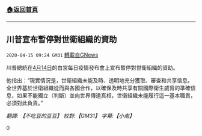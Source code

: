 ###  [:house:返回首頁](https://github.com/ourhimalayas/txt)
---

## 川普宣布暫停對世衛組織的資助
`2020-04-15 09:24 GM31` [轉載自GNews](https://gnews.org/zh-hant/173704/)

川普總統在[4月14日](https://www.youtube.com/watch?v=1dBxsB5o5nk)的白宮每日疫情發布會上宣布暫停對世衛組織的資助。

他指出：“現實情況是，世衛組織未能及時、透明地充分獲取、審查和共享信息。全世界基於世衛組織從而與各國合作，以確保及時共享有關國際衛生威脅的準確信息，如果不能獨立（判斷）並向世界傳達真相，世衛組織未能履行這一基本職責，必須對此負責。”

*翻譯: 【不吃豆的豆豆】 校對:【GM31】 字幕:【小南】*

0
